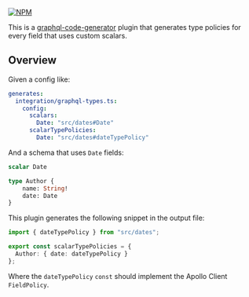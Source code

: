 [![NPM](https://img.shields.io/npm/v/@homebound/graphql-typescript-custom-type-field-policies)](https://www.npmjs.com/package/@homebound/graphql-typescript-simple-resolvers)

This is a [graphql-code-generator](https://graphql-code-generator.com/) plugin that generates type policies for every field that uses custom scalars.

## Overview

Given a config like:

```yaml
generates:
  integration/graphql-types.ts:
    config:
      scalars:
        Date: "src/dates#Date"
      scalarTypePolicies:
        Date: "src/dates#dateTypePolicy"
```

And a schema that uses `Date` fields:

```graphql
scalar Date

type Author {
    name: String!
    date: Date
}
```

This plugin generates the following snippet in the output file:

```typescript
import { dateTypePolicy } from "src/dates";

export const scalarTypePolicies = {
  Author: { date: dateTypePolicy }
};
```

Where the `dateTypePolicy` `const` should implement the Apollo Client `FieldPolicy`.

